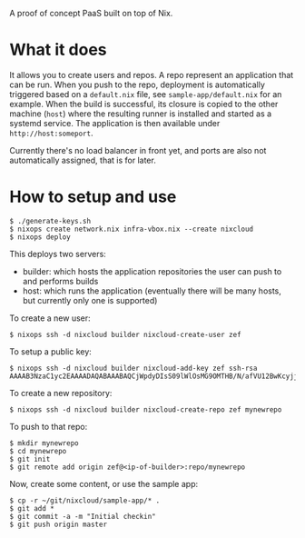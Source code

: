 A proof of concept PaaS built on top of Nix.

What it does
============

It allows you to create users and repos. A repo represent an
application that can be run. When you push to the repo, deployment is
automatically triggered based on a `default.nix` file, see
`sample-app/default.nix` for an example. When the build is successful,
its closure is copied to the other machine (`host`) where the
resulting runner is installed and started as a systemd service. The
application is then available under `http://host:someport`.

Currently there's no load balancer in front yet, and ports are also
not automatically assigned, that is for later.

How to setup and use
====================

    $ ./generate-keys.sh
    $ nixops create network.nix infra-vbox.nix --create nixcloud
    $ nixops deploy

This deploys two servers:

* builder: which hosts the application repositories the user can push to and performs builds
* host: which runs the application (eventually there will be many hosts, but currently only one is supported)

To create a new user:

    $ nixops ssh -d nixcloud builder nixcloud-create-user zef

To setup a public key:

    $ nixops ssh -d nixcloud builder nixcloud-add-key zef ssh-rsa AAAAB3NzaC1yc2EAAAADAQABAAABAQCjWpdyDIsS09lWlOsMG9OMTHB/N/afVU12BwKcyjjhbezPdFEgHK4cZBN7m1bvoFKl832BdB+ZjeRH4UGBcUpvrFu1vE7Lf/0vZDU7qzzWQE9V+tfSPwDiXPf9QnCYeZmYPDHUHDUEse9LKBZbt6UKF1tuTD8ussV5jvEFBaesDhCqD1TJ4b4O877cdx9+VTOuDSEDm32jQ2az27d1b/5DoEKBe5cJSC3PhObAQ7OAYrVVBFX9ffKpaSvV6yqo+rhCmXP9DjNgBwMtElreoXL3h5Xbw2AiER5oHNUAEA2XGpnOVOr7ZZUAbMC0/0dq387jQZCqe7gIDZCqjDpGhUa9

To create a new repository:

    $ nixops ssh -d nixcloud builder nixcloud-create-repo zef mynewrepo

To push to that repo:

    $ mkdir mynewrepo
    $ cd mynewrepo
    $ git init
    $ git remote add origin zef@<ip-of-builder>:repo/mynewrepo

Now, create some content, or use the sample app:

    $ cp -r ~/git/nixcloud/sample-app/* .
    $ git add *
    $ git commit -a -m "Initial checkin"
    $ git push origin master

